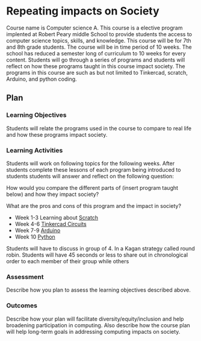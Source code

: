 # Repeating impacts on Society
Course name is Computer science A. This course is a elective program implented at Robert Peary middle School to provide students the access to computer science topics, skills, and knowledge. This course will be for 7th and 8th grade students. The course will be in time period of 10 weeks. The school has reduced a semester long of curriculum to 10 weeks for every content. Students will go through a series of programs and students will reflect on how these programs taught in this course impact society. The programs in this course are such as but not limited to Tinkercad, scratch, Arduino, and python coding.  

## Plan

### Learning Objectives
Students will relate the programs used in the course to compare to real life and how these programs impact society.

### Learning Activities
Students will work on following topics for the following weeks. 
After students complete these lessons of each program being introduced to students students will answer and reflect on the following question: 

How would you compare the different parts of (insert program taught below) and how they impact society? 

What are the pros and cons of this program  and the impact in society?

- Week 1-3 Learning about [Scratch](https://scratch.mit.edu)
- Week 4-6 [Tinkercad Circuits](https://www.tinkercad.com/things/fFl30RMLP3m-fantabulous-habbi-borwo/editel?tenant=circuits)
- Week 7-9 [Arduino](https://cloud.arduino.cc/)
- Week 10 [Python](https://www.codecademy.com/learn) 

Students will have to discuss in group of 4. In a Kagan strategy called round robin. Students will have 45 seconds or less to share out in chronological order to each member of their group while others 

### Assessment

Describe how you plan to assess the learning objectives described above.

### Outcomes

Describe how your plan will facilitate diversity/equity/inclusion and help broadening participation in computing. Also describe how the course plan will help long-term goals in addressing computing impacts on society.

